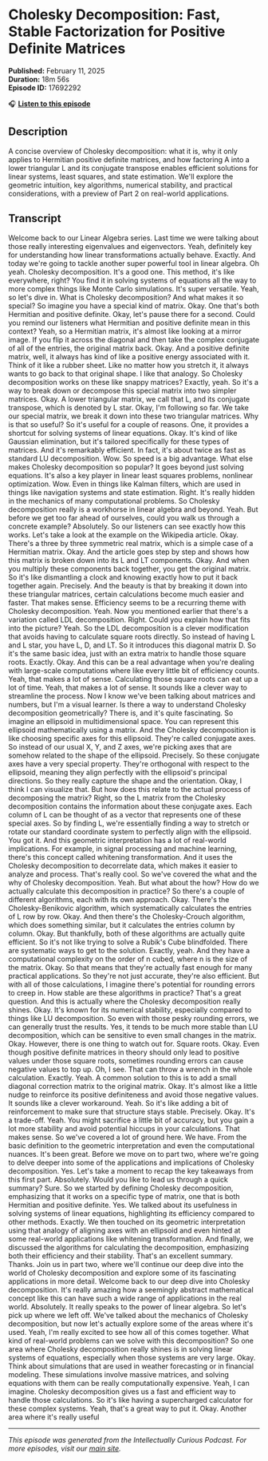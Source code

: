 # Cholesky Decomposition: Fast, Stable Factorization for Positive Definite Matrices

**Published:** February 11, 2025  
**Duration:** 18m 56s  
**Episode ID:** 17692292

🎧 **[Listen to this episode](https://intellectuallycurious.buzzsprout.com/2529712/episodes/17692292-cholesky-decomposition-fast-stable-factorization-for-positive-definite-matrices)**

## Description

A concise overview of Cholesky decomposition: what it is, why it only applies to Hermitian positive definite matrices, and how factoring A into a lower triangular L and its conjugate transpose enables efficient solutions for linear systems, least squares, and state estimation. We'll explore the geometric intuition, key algorithms, numerical stability, and practical considerations, with a preview of Part 2 on real-world applications.

## Transcript

Welcome back to our Linear Algebra series. Last time we were talking about those really interesting eigenvalues and eigenvectors. Yeah, definitely key for understanding how linear transformations actually behave. Exactly. And today we're going to tackle another super powerful tool in linear algebra. Oh yeah. Cholesky decomposition. It's a good one. This method, it's like everywhere, right? You find it in solving systems of equations all the way to more complex things like Monte Carlo simulations. It's super versatile. Yeah, so let's dive in. What is Cholesky decomposition? And what makes it so special? So imagine you have a special kind of matrix. Okay. One that's both Hermitian and positive definite. Okay, let's pause there for a second. Could you remind our listeners what Hermitian and positive definite mean in this context? Yeah, so a Hermitian matrix, it's almost like looking at a mirror image. If you flip it across the diagonal and then take the complex conjugate of all of the entries, the original matrix back. Okay. And a positive definite matrix, well, it always has kind of like a positive energy associated with it. Think of it like a rubber sheet. Like no matter how you stretch it, it always wants to go back to that original shape. I like that analogy. So Cholesky decomposition works on these like snappy matrices? Exactly, yeah. So it's a way to break down or decompose this special matrix into two simpler matrices. Okay. A lower triangular matrix, we call that L, and its conjugate transpose, which is denoted by L star. Okay, I'm following so far. We take our special matrix, we break it down into these two triangular matrices. Why is that so useful? So it's useful for a couple of reasons. One, it provides a shortcut for solving systems of linear equations. Okay. It's kind of like Gaussian elimination, but it's tailored specifically for these types of matrices. And it's remarkably efficient. In fact, it's about twice as fast as standard LU decomposition. Wow. So speed is a big advantage. What else makes Cholesky decomposition so popular? It goes beyond just solving equations. It's also a key player in linear least squares problems, nonlinear optimization. Wow. Even in things like Kalman filters, which are used in things like navigation systems and state estimation. Right. It's really hidden in the mechanics of many computational problems. So Cholesky decomposition really is a workhorse in linear algebra and beyond. Yeah. But before we get too far ahead of ourselves, could you walk us through a concrete example? Absolutely. So our listeners can see exactly how this works. Let's take a look at the example on the Wikipedia article. Okay. There's a three by three symmetric real matrix, which is a simple case of a Hermitian matrix. Okay. And the article goes step by step and shows how this matrix is broken down into its L and LT components. Okay. And when you multiply these components back together, you get the original matrix. So it's like dismantling a clock and knowing exactly how to put it back together again. Precisely. And the beauty is that by breaking it down into these triangular matrices, certain calculations become much easier and faster. That makes sense. Efficiency seems to be a recurring theme with Cholesky decomposition. Yeah. Now you mentioned earlier that there's a variation called LDL decomposition. Right. Could you explain how that fits into the picture? Yeah. So the LDL decomposition is a clever modification that avoids having to calculate square roots directly. So instead of having L and L star, you have L, D, and LT. So it introduces this diagonal matrix D. So it's the same basic idea, just with an extra matrix to handle those square roots. Exactly. Okay. And this can be a real advantage when you're dealing with large-scale computations where like every little bit of efficiency counts. Yeah, that makes a lot of sense. Calculating those square roots can eat up a lot of time. Yeah, that makes a lot of sense. It sounds like a clever way to streamline the process. Now I know we've been talking about matrices and numbers, but I'm a visual learner. Is there a way to understand Cholesky decomposition geometrically? There is, and it's quite fascinating. So imagine an ellipsoid in multidimensional space. You can represent this ellipsoid mathematically using a matrix. And the Cholesky decomposition is like choosing specific axes for this ellipsoid. They're called conjugate axes. So instead of our usual X, Y, and Z axes, we're picking axes that are somehow related to the shape of the ellipsoid. Precisely. So these conjugate axes have a very special property. They're orthogonal with respect to the ellipsoid, meaning they align perfectly with the ellipsoid's principal directions. So they really capture the shape and the orientation. Okay, I think I can visualize that. But how does this relate to the actual process of decomposing the matrix? Right, so the L matrix from the Cholesky decomposition contains the information about these conjugate axes. Each column of L can be thought of as a vector that represents one of these special axes. So by finding L, we're essentially finding a way to stretch or rotate our standard coordinate system to perfectly align with the ellipsoid. You got it. And this geometric interpretation has a lot of real-world implications. For example, in signal processing and machine learning, there's this concept called whitening transformation. And it uses the Cholesky decomposition to decorrelate data, which makes it easier to analyze and process. That's really cool. So we've covered the what and the why of Cholesky decomposition. Yeah. But what about the how? How do we actually calculate this decomposition in practice? So there's a couple of different algorithms, each with its own approach. Okay. There's the Cholesky-Benikovic algorithm, which systematically calculates the entries of L row by row. Okay. And then there's the Cholesky-Crouch algorithm, which does something similar, but it calculates the entries column by column. Okay. But thankfully, both of these algorithms are actually quite efficient. So it's not like trying to solve a Rubik's Cube blindfolded. There are systematic ways to get to the solution. Exactly, yeah. And they have a computational complexity on the order of n cubed, where n is the size of the matrix. Okay. So that means that they're actually fast enough for many practical applications. So they're not just accurate, they're also efficient. But with all of those calculations, I imagine there's potential for rounding errors to creep in. How stable are these algorithms in practice? That's a great question. And this is actually where the Cholesky decomposition really shines. Okay. It's known for its numerical stability, especially compared to things like LU decomposition. So even with those pesky rounding errors, we can generally trust the results. Yes, it tends to be much more stable than LU decomposition, which can be sensitive to even small changes in the matrix. Okay. However, there is one thing to watch out for. Square roots. Okay. Even though positive definite matrices in theory should only lead to positive values under those square roots, sometimes rounding errors can cause negative values to top up. Oh, I see. That can throw a wrench in the whole calculation. Exactly. Yeah. A common solution to this is to add a small diagonal correction matrix to the original matrix. Okay. It's almost like a little nudge to reinforce its positive definiteness and avoid those negative values. It sounds like a clever workaround. Yeah. So it's like adding a bit of reinforcement to make sure that structure stays stable. Precisely. Okay. It's a trade-off. Yeah. You might sacrifice a little bit of accuracy, but you gain a lot more stability and avoid potential hiccups in your calculations. That makes sense. So we've covered a lot of ground here. We have. From the basic definition to the geometric interpretation and even the computational nuances. It's been great. Before we move on to part two, where we're going to delve deeper into some of the applications and implications of Cholesky decomposition. Yes. Let's take a moment to recap the key takeaways from this first part. Absolutely. Would you like to lead us through a quick summary? Sure. So we started by defining Cholesky decomposition, emphasizing that it works on a specific type of matrix, one that is both Hermitian and positive definite. Yes. We talked about its usefulness in solving systems of linear equations, highlighting its efficiency compared to other methods. Exactly. We then touched on its geometric interpretation using that analogy of aligning axes with an ellipsoid and even hinted at some real-world applications like whitening transformation. And finally, we discussed the algorithms for calculating the decomposition, emphasizing both their efficiency and their stability. That's an excellent summary. Thanks. Join us in part two, where we'll continue our deep dive into the world of Cholesky decomposition and explore some of its fascinating applications in more detail. Welcome back to our deep dive into Cholesky decomposition. It's really amazing how a seemingly abstract mathematical concept like this can have such a wide range of applications in the real world. Absolutely. It really speaks to the power of linear algebra. So let's pick up where we left off. We've talked about the mechanics of Cholesky decomposition, but now let's actually explore some of the areas where it's used. Yeah, I'm really excited to see how all of this comes together. What kind of real-world problems can we solve with this decomposition? So one area where Cholesky decomposition really shines is in solving linear systems of equations, especially when those systems are very large. Okay. Think about simulations that are used in weather forecasting or in financial modeling. These simulations involve massive matrices, and solving equations with them can be really computationally expensive. Yeah, I can imagine. Cholesky decomposition gives us a fast and efficient way to handle those calculations. So it's like having a supercharged calculator for these complex systems. Yeah, that's a great way to put it. Okay. Another area where it's really useful

---
*This episode was generated from the Intellectually Curious Podcast. For more episodes, visit our [main site](https://intellectuallycurious.buzzsprout.com).*
